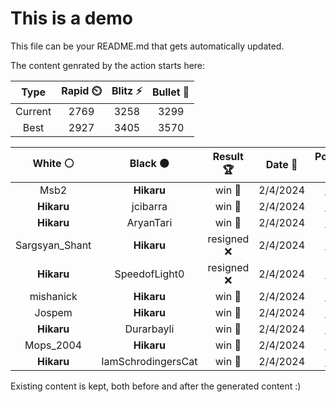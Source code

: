 # This is a demo

This file can be your README.md that gets automatically updated.

The content genrated by the action starts here:

<!--START_SECTION:chessStats-->
<!-- Automatically generated with https://github.com/Balastrong/chess-stats-action -->

| Type | Rapid ⏲️ | Blitz ⚡ | Bullet 🔫 |
|:---:|:---:|:---:|:---:|
| Current | 2769 | 3258 | 3299 |
| Best | 2927 | 3405 | 3570 |

| White ⚪ | Black ⚫ | Result 🏆 | Date 📅 | Position 🗺️ | Type 🕕 |
|:---:|:---:|:---:|:---:|:---:|:---:|
| Msb2 | **Hikaru** | win 🥇 | 2/4/2024 | <a href="http://www.ee.unb.ca/cgi-bin/tervo/fen.pl?select=8/8/6k1/6qp/8/1qq5/5p1K/8 w - -">Link</a> | Blitz |
| **Hikaru** | jcibarra | win 🥇 | 2/4/2024 | <a href="http://www.ee.unb.ca/cgi-bin/tervo/fen.pl?select=6rk/1pqb1p1p/2n1pb2/1N1p1p2/1P3P2/r1PBPN2/3Q2PP/2R2RK1 b - -">Link</a> | Blitz |
| **Hikaru** | AryanTari | win 🥇 | 2/4/2024 | <a href="http://www.ee.unb.ca/cgi-bin/tervo/fen.pl?select=6r1/1R2rk1Q/2P1pp2/3p4/3P1q1p/5PpP/6P1/4R1K1 b - -">Link</a> | Blitz |
| Sargsyan_Shant | **Hikaru** | resigned ❌ | 2/4/2024 | <a href="http://www.ee.unb.ca/cgi-bin/tervo/fen.pl?select=6k1/8/6PP/6K1/8/3bB3/8/8 b - -">Link</a> | Blitz |
| **Hikaru** | SpeedofLight0 | resigned ❌ | 2/4/2024 | <a href="http://www.ee.unb.ca/cgi-bin/tervo/fen.pl?select=8/1bp1k3/p2p1p2/1p4qQ/3P4/5PK1/Pn6/8 w - -">Link</a> | Blitz |
| mishanick | **Hikaru** | win 🥇 | 2/4/2024 | <a href="http://www.ee.unb.ca/cgi-bin/tervo/fen.pl?select=8/5q1k/1p2N3/6pK/P7/4P2P/8/8 w - -">Link</a> | Blitz |
| Jospem | **Hikaru** | win 🥇 | 2/4/2024 | <a href="http://www.ee.unb.ca/cgi-bin/tervo/fen.pl?select=6k1/6p1/4N1Bp/8/5PK1/r7/4n3/8 w - -">Link</a> | Blitz |
| **Hikaru** | Durarbayli | win 🥇 | 2/4/2024 | <a href="http://www.ee.unb.ca/cgi-bin/tervo/fen.pl?select=4Q1k1/p4p2/1q6/5Np1/1p1p2P1/2b5/P4PK1/8 b - -">Link</a> | Blitz |
| Mops_2004 | **Hikaru** | win 🥇 | 2/4/2024 | <a href="http://www.ee.unb.ca/cgi-bin/tervo/fen.pl?select=5rk1/pp2bqp1/8/1bp4p/4Q2P/4P1P1/PP3P2/4BRK1 w - -">Link</a> | Blitz |
| **Hikaru** | IamSchrodingersCat | win 🥇 | 2/4/2024 | <a href="http://www.ee.unb.ca/cgi-bin/tervo/fen.pl?select=4R3/2pn1pbk/pp1p4/3P1pPp/q1P4P/3B1P2/P2Q4/6K1 b - -">Link</a> | Blitz |

<!--END_SECTION:chessStats-->

Existing content is kept, both before and after the generated content :)
